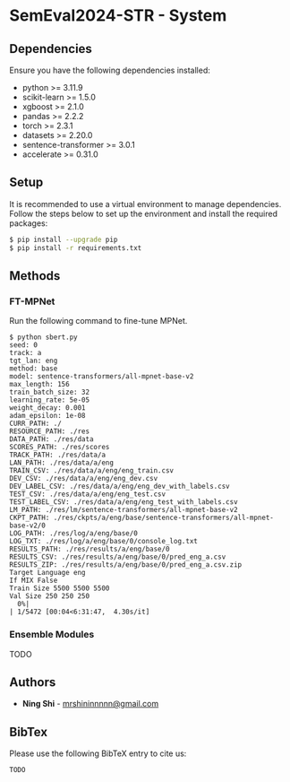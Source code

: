# SemEval2024-STR - System

## Dependencies
Ensure you have the following dependencies installed:
+ python >= 3.11.9
+ scikit-learn >= 1.5.0
+ xgboost >= 2.1.0
+ pandas >= 2.2.2
+ torch >= 2.3.1
+ datasets >= 2.20.0
+ sentence-transformer >= 3.0.1
+ accelerate >= 0.31.0

## Setup

It is recommended to use a virtual environment to manage dependencies. Follow the steps below to set up the environment and install the required packages:

```sh
$ pip install --upgrade pip
$ pip install -r requirements.txt
```

## Methods

### FT-MPNet
Run the following command to fine-tune MPNet.
```
$ python sbert.py    
seed: 0
track: a
tgt_lan: eng
method: base
model: sentence-transformers/all-mpnet-base-v2
max_length: 156
train_batch_size: 32
learning_rate: 5e-05
weight_decay: 0.001
adam_epsilon: 1e-08
CURR_PATH: ./
RESOURCE_PATH: ./res
DATA_PATH: ./res/data
SCORES_PATH: ./res/scores
TRACK_PATH: ./res/data/a
LAN_PATH: ./res/data/a/eng
TRAIN_CSV: ./res/data/a/eng/eng_train.csv
DEV_CSV: ./res/data/a/eng/eng_dev.csv
DEV_LABEL_CSV: ./res/data/a/eng/eng_dev_with_labels.csv
TEST_CSV: ./res/data/a/eng/eng_test.csv
TEST_LABEL_CSV: ./res/data/a/eng/eng_test_with_labels.csv
LM_PATH: ./res/lm/sentence-transformers/all-mpnet-base-v2
CKPT_PATH: ./res/ckpts/a/eng/base/sentence-transformers/all-mpnet-base-v2/0
LOG_PATH: ./res/log/a/eng/base/0
LOG_TXT: ./res/log/a/eng/base/0/console_log.txt
RESULTS_PATH: ./res/results/a/eng/base/0
RESULTS_CSV: ./res/results/a/eng/base/0/pred_eng_a.csv
RESULTS_ZIP: ./res/results/a/eng/base/0/pred_eng_a.csv.zip
Target Language eng
If MIX False
Train Size 5500 5500 5500
Val Size 250 250 250
  0%|                                                                                            | 1/5472 [00:04<6:31:47,  4.30s/it]
```

### Ensemble Modules

TODO

## Authors
* **Ning Shi** - mrshininnnnn@gmail.com

## BibTex
Please use the following BibTeX entry to cite us:
```
TODO
```